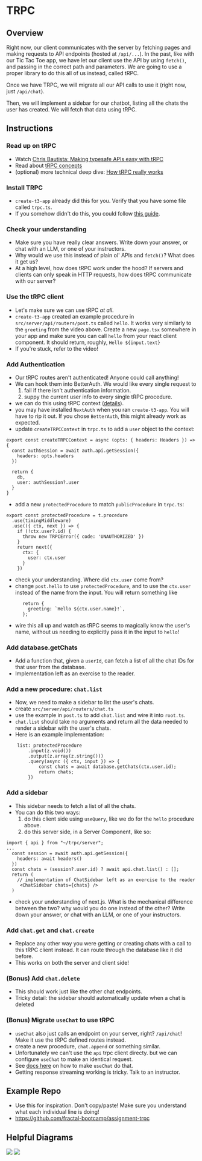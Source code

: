 # TRPC

## Overview

Right now, our client communicates with the server by fetching pages and making requests to API endpoints (hosted at `/api/...`). In the past, like with our Tic Tac Toe app, we have let our client use the API by using `fetch()`, and passing in the correct path and parameters. We are going to use a proper library to do this all of us instead, called tRPC.

Once we have TRPC, we will migrate all our API calls to use it (right now, just `/api/chat`). 

Then, we will implement a sidebar for our chatbot, listing all the chats the user has created. We will fetch that data using tRPC.

## Instructions

### Read up on tRPC

- Watch [Chris Bautista: Making typesafe APIs easy with tRPC](https://www.youtube.com/watch?v=2LYM8gf184U)
- Read about [tRPC concepts](https://trpc.io/docs/concepts)
- (optional) more technical deep dive: [How tRPC really works](https://www.youtube.com/watch?v=x4mu-jOiA0Q)

### **Install TRPC**
- `create-t3-app` already did this for you. Verify that you have some file called `trpc.ts`.
- If you somehow didn't do this, you could follow [this guide](https://trpc.io/docs/client/react/server-components).

### **Check your understanding**
- Make sure you have really clear answers. Write down your answer, or chat with an LLM, or one of your instructors.
 - Why would we use this instead of plain ol' APIs and `fetch()`? What does it get us?
 - At a high level, how does tRPC work under the hood? If servers and clients can only speak in HTTP requests, how does tRPC communicate with our server?

### **Use the tRPC client**
- Let's make sure we can use tRPC _at all_.
- `create-t3-app` created an example procedure in `src/server/api/routers/post.ts` called `hello`. It works very similarly to the `greeting` from the video above. Create a new `page.tsx` somewhere in your app and make sure you can call `hello` from your react client component. It should return, roughly, `Hello ${input.text}`
- If you're stuck, refer to the video!

### **Add Authentication**
- Our tRPC routes aren't authenticated! Anyone could call anything!
- We can hook them into BetterAuth. We would like every single request to
    1. fail if there isn't authentication information.
    2. suppy the current user info to every single tRPC procedure.
- we can do this using tRPC context ([details](https://trpc.io/docs/server/context)).
- you may have installed `NextAuth` when you ran `create-t3-app`. You will have to rip it out. If you chose `BetterAuth`, this might already work as expected.
- update `createTRPCContext` in `trpc.ts` to add a `user` object to the context:
```
export const createTRPCContext = async (opts: { headers: Headers }) => {
  const authSession = await auth.api.getSession({
    headers: opts.headers
  })

  return {
    db,
    user: authSession?.user
  }
}
```
- add a new `protectedProcedure` to match `publicProcedure` in `trpc.ts`:
```
export const protectedProcedure = t.procedure
  .use(timingMiddleware)
  .use(({ ctx, next }) => {
    if (!ctx.user?.id) {
      throw new TRPCError({ code: 'UNAUTHORIZED' })
    }
    return next({
      ctx: {
        user: ctx.user
      }
    })
```
- check your understanding. Where did `ctx.user` come from?
- change `post.hello` to use `protectedProcedure`, and to use the `ctx.user` instead of the name from the input. You will return something like
```
      return {
        greeting: `Hello ${ctx.user.name}!`,
      };
```
- wire this all up and watch as tRPC seems to magically know the user's name, without us needing to explicitly pass it in the input to `hello`!

### Add database.getChats

- Add a function that, given a `userId`, can fetch a list of all the chat IDs for that user from the database.
- Implementation left as an exercise to the reader.

### Add a new procedure: `chat.list`
- Now, we need to make a sidebar to list the user's chats.
- create `src/server/api/routers/chat.ts`
- use the example in `post.ts` to add `chat.list` and wire it into `root.ts`. 
- `chat.list` should take no arguments and return all the data needed to render a sidebar with the user's chats.
- Here is an example implementation:
```
    list: protectedProcedure
        .input(z.void())
        .output(z.array(z.string()))
        .query(async ({ ctx, input }) => {
            const chats = await database.getChats(ctx.user.id);
            return chats;
        })
```

### Add a sidebar
- This sidebar needs to fetch a list of all the chats.
- You can do this two ways:
    1. do this client side using `useQuery`, like we do for the `hello` procedure above.
    2. do this server side, in a Server Component, like so:
```
import { api } from "~/trpc/server";
...
  const session = await auth.api.getSession({
    headers: await headers()
  })
  const chats = (session?.user.id) ? await api.chat.list() : [];
  return (
    // implementation of ChatSidebar left as an exercise to the reader
     <ChatSidebar chats={chats} />
  )
```
- check your understanding of next.js. What is the mechanical difference between the two? why would you do one instead of the other? Write down your answer, or chat with an LLM, or one of your instructors.

### Add `chat.get` and `chat.create`
- Replace any other way you were getting or creating chats with a call to this tRPC client instead. It can route through the database like it did before.
- This works on both the server and client side!

### (Bonus) Add `chat.delete`
- This should work just like the other chat endpoints.
- Tricky detail: the sidebar should automatically update when a chat is deleted


### (Bonus) Migrate `useChat` to use tRPC
- `useChat` also just calls an endpoint on your server, right? `/api/chat`! Make it use the tRPC defined routes instead.
- create a new procedure, `chat.append` or something similar.
- Unfortunately we can't use the `api` trpc client directy. but we can configure `useChat` to make an identical request.
- See [docs here](https://ai-sdk.dev/docs/ai-sdk-ui/chatbot#request-configuration) on how to make `useChat` do that.
- Getting response streaming working is tricky. Talk to an instructor.

## Example Repo
- Use this for inspiration. Don't copy/paste! Make sure you understand what each individual line is doing!
- https://github.com/fractal-bootcamp/assignment-trpc

## Helpful Diagrams

![](our-trpc-setup.png)
![](trpc-data-flows.webp)